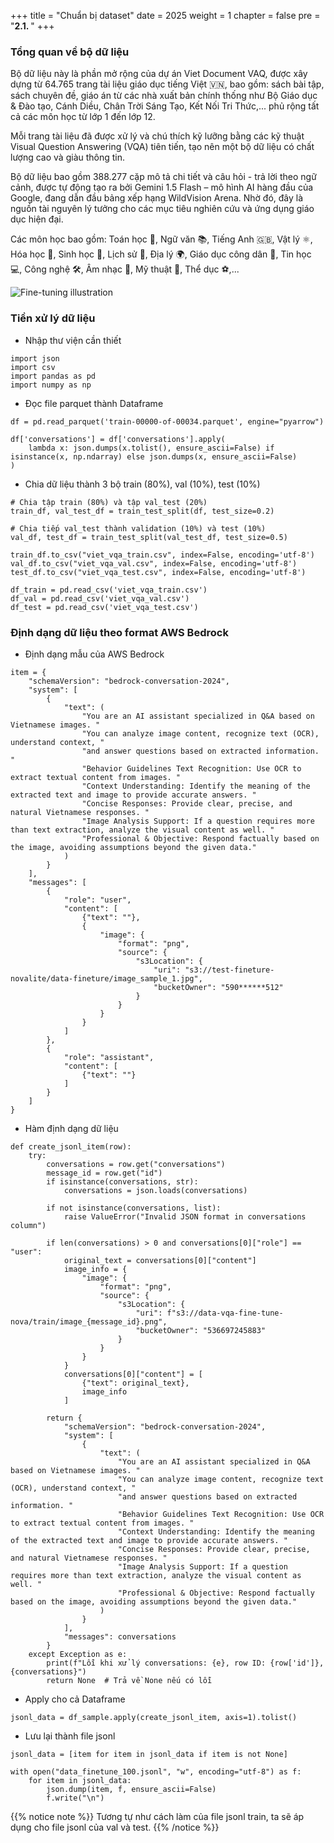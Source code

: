 +++
title = "Chuẩn bị dataset"
date = 2025
weight = 1
chapter = false
pre = "<b>2.1. </b>"
+++


### Tổng quan về bộ dữ liệu

Bộ dữ liệu này là phần mở rộng của dự án Viet Document VAQ, được xây dựng từ 64.765 trang tài liệu giáo dục tiếng Việt 🇻🇳, bao gồm: sách bài tập, sách chuyên đề, giáo án từ các nhà xuất bản chính thống như Bộ Giáo dục & Đào tạo, Cánh Diều, Chân Trời Sáng Tạo, Kết Nối Tri Thức,... phủ rộng tất cả các môn học từ lớp 1 đến lớp 12.

Mỗi trang tài liệu đã được xử lý và chú thích kỹ lưỡng bằng các kỹ thuật Visual Question Answering (VQA) tiên tiến, tạo nên một bộ dữ liệu có chất lượng cao và giàu thông tin.

Bộ dữ liệu bao gồm 388.277 cặp mô tả chi tiết và câu hỏi - trả lời theo ngữ cảnh, được tự động tạo ra bởi Gemini 1.5 Flash – mô hình AI hàng đầu của Google, đang dẫn đầu bảng xếp hạng WildVision Arena. Nhờ đó, đây là nguồn tài nguyên lý tưởng cho các mục tiêu nghiên cứu và ứng dụng giáo dục hiện đại.

Các môn học bao gồm: Toán học 📐, Ngữ văn 📚, Tiếng Anh 🇬🇧, Vật lý ⚛️, Hóa học 🧪, Sinh học 🌱, Lịch sử 📜, Địa lý 🌍, Giáo dục công dân 🏫, Tin học 💻, Công nghệ 🛠️, Âm nhạc 🎵, Mỹ thuật 🎨, Thể dục ⚽,...

![Fine-tuning illustration](/images/fine-tune-example.png)

### Tiền xử lý dữ liệu

- Nhập thư viện cần thiết

```
import json
import csv
import pandas as pd
import numpy as np
```

- Đọc file parquet thành Dataframe

```
df = pd.read_parquet('train-00000-of-00034.parquet', engine="pyarrow")

df['conversations'] = df['conversations'].apply(
    lambda x: json.dumps(x.tolist(), ensure_ascii=False) if isinstance(x, np.ndarray) else json.dumps(x, ensure_ascii=False)
)
```

- Chia dữ liệu thành 3 bộ train (80%), val (10%), test (10%)

```
# Chia tập train (80%) và tập val_test (20%)
train_df, val_test_df = train_test_split(df, test_size=0.2)

# Chia tiếp val_test thành validation (10%) và test (10%)
val_df, test_df = train_test_split(val_test_df, test_size=0.5)

train_df.to_csv("viet_vqa_train.csv", index=False, encoding='utf-8')
val_df.to_csv("viet_vqa_val.csv", index=False, encoding='utf-8')
test_df.to_csv("viet_vqa_test.csv", index=False, encoding='utf-8')

df_train = pd.read_csv('viet_vqa_train.csv')
df_val = pd.read_csv('viet_vqa_val.csv')
df_test = pd.read_csv('viet_vqa_test.csv')
```


### Định dạng dữ liệu theo format AWS Bedrock

- Định dạng mẫu của AWS Bedrock
```
item = {
    "schemaVersion": "bedrock-conversation-2024",
    "system": [
        {
            "text": (
                "You are an AI assistant specialized in Q&A based on Vietnamese images. "
                "You can analyze image content, recognize text (OCR), understand context, "
                "and answer questions based on extracted information. "
                "Behavior Guidelines Text Recognition: Use OCR to extract textual content from images. "
                "Context Understanding: Identify the meaning of the extracted text and image to provide accurate answers. "
                "Concise Responses: Provide clear, precise, and natural Vietnamese responses. "
                "Image Analysis Support: If a question requires more than text extraction, analyze the visual content as well. "
                "Professional & Objective: Respond factually based on the image, avoiding assumptions beyond the given data."
            )
        }
    ],
    "messages": [
        {
            "role": "user",
            "content": [
                {"text": ""},
                {
                    "image": {
                        "format": "png",
                        "source": {
                            "s3Location": {
                                "uri": "s3://test-fineture-novalite/data-fineture/image_sample_1.jpg",
                                "bucketOwner": "590******512"
                            }
                        }
                    }
                }
            ]
        },
        {
            "role": "assistant",
            "content": [
                {"text": ""}
            ]
        }
    ]
}
```

- Hàm định dạng dữ liệu
```
def create_jsonl_item(row):
    try:
        conversations = row.get("conversations")
        message_id = row.get("id")
        if isinstance(conversations, str):
            conversations = json.loads(conversations)
            
        if not isinstance(conversations, list):
            raise ValueError("Invalid JSON format in conversations column")

        if len(conversations) > 0 and conversations[0]["role"] == "user":
            original_text = conversations[0]["content"]
            image_info = {
                "image": {
                    "format": "png",
                    "source": {
                        "s3Location": {
                            "uri": f"s3://data-vqa-fine-tune-nova/train/image_{message_id}.png",
                            "bucketOwner": "536697245883"
                        }
                    }
                }
            }
            conversations[0]["content"] = [
                {"text": original_text},
                image_info
            ]

        return {
            "schemaVersion": "bedrock-conversation-2024",
            "system": [
                {
                    "text": (
                        "You are an AI assistant specialized in Q&A based on Vietnamese images. "
                        "You can analyze image content, recognize text (OCR), understand context, "
                        "and answer questions based on extracted information. "
                        "Behavior Guidelines Text Recognition: Use OCR to extract textual content from images. "
                        "Context Understanding: Identify the meaning of the extracted text and image to provide accurate answers. "
                        "Concise Responses: Provide clear, precise, and natural Vietnamese responses. "
                        "Image Analysis Support: If a question requires more than text extraction, analyze the visual content as well. "
                        "Professional & Objective: Respond factually based on the image, avoiding assumptions beyond the given data."
                    )
                }
            ],
            "messages": conversations
        }
    except Exception as e:
        print(f"Lỗi khi xử lý conversations: {e}, row ID: {row['id']}, {conversations}")
        return None  # Trả về None nếu có lỗi
```

- Apply cho cả Dataframe
```
jsonl_data = df_sample.apply(create_jsonl_item, axis=1).tolist()
```

- Lưu lại thành file jsonl
```
jsonl_data = [item for item in jsonl_data if item is not None]

with open("data_finetune_100.jsonl", "w", encoding="utf-8") as f:
    for item in jsonl_data:
        json.dump(item, f, ensure_ascii=False)
        f.write("\n")
```

{{% notice note %}}
Tương tự như cách làm của file jsonl train, ta sẽ áp dụng cho file jsonl của val và test.
{{% /notice %}}